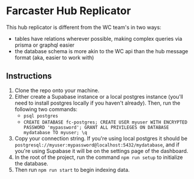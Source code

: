 # Farcaster Hub Replicator

This hub replicator is different from the WC team's in two ways:
- tables have relations wherever possible, making complex queries via prisma or graphql easier
- the database schema is more akin to the WC api than the hub message format (aka, easier to work with)

## Instructions

1. Clone the repo onto your machine.
2. Either create a Supabase instance or a local postgres instance (you'll need to install postgres locally if you haven't already). Then, run the following two commands:
   - `psql postgres`
   - `CREATE DATABASE fc-postgres;
CREATE USER myuser WITH ENCRYPTED PASSWORD 'mypassword';
GRANT ALL PRIVILEGES ON DATABASE mydatabase TO myuser;
\q`
3. Copy your connection string. If you're using local postgres it should be `postgresql://myuser:mypassword@localhost:5432/mydatabase`, and if you're using Supabase it will be on the settings page of the dashboard.
4. In the root of the project, run the command `npm run setup` to initialize the database.
5. Then run `npm run start` to begin indexing data.
